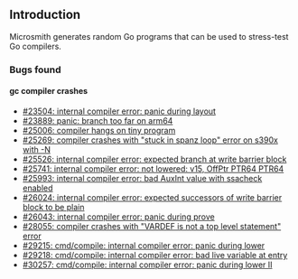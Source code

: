 
## Introduction

Microsmith generates random Go programs that can be used to
stress-test Go compilers.

### Bugs found

#### gc compiler crashes

- [#23504: internal compiler error: panic during layout](https://github.com/golang/go/issues/23504)
- [#23889: panic: branch too far on arm64](https://github.com/golang/go/issues/23889)
- [#25006: compiler hangs on tiny program](https://github.com/golang/go/issues/25006)
- [#25269: compiler crashes with "stuck in spanz loop" error on s390x with -N](https://github.com/golang/go/issues/25269)
- [#25526: internal compiler error: expected branch at write barrier block](https://github.com/golang/go/issues/25516)
- [#25741: internal compiler error: not lowered: v15, OffPtr PTR64 PTR64](https://github.com/golang/go/issues/25741)
- [#25993: internal compiler error: bad AuxInt value with ssacheck enabled](https://github.com/golang/go/issues/25993)
- [#26024: internal compiler error: expected successors of write barrier block to be plain](https://github.com/golang/go/issues/26024)
- [#26043: internal compiler error: panic during prove](https://github.com/golang/go/issues/26043)
- [#28055: compiler crashes with "VARDEF is not a top level statement" error](https://github.com/golang/go/issues/28055)
- [#29215: cmd/compile: internal compiler error: panic during lower](https://github.com/golang/go/issues/29215)
- [#29218: cmd/compile: internal compiler error: bad live variable at entry](https://github.com/golang/go/issues/29218)
- [#30257: cmd/compile: internal compiler error: panic during lower II](https://github.com/golang/go/issues/30257)
